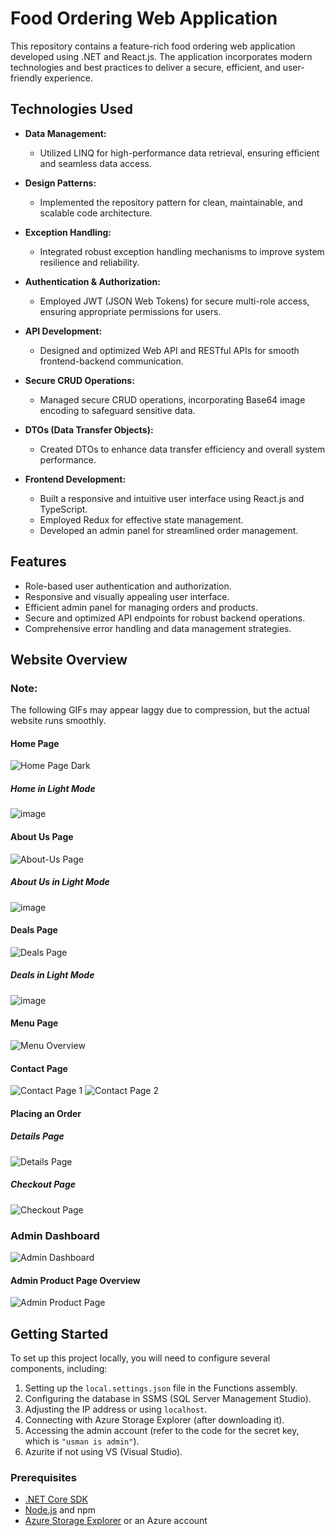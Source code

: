 # Food Ordering Web Application

This repository contains a feature-rich food ordering web application developed using .NET and React.js. The application incorporates modern technologies and best practices to deliver a secure, efficient, and user-friendly experience.

## Technologies Used

- **Data Management:**
  - Utilized LINQ for high-performance data retrieval, ensuring efficient and seamless data access.

- **Design Patterns:**
  - Implemented the repository pattern for clean, maintainable, and scalable code architecture.

- **Exception Handling:**
  - Integrated robust exception handling mechanisms to improve system resilience and reliability.

- **Authentication & Authorization:**
  - Employed JWT (JSON Web Tokens) for secure multi-role access, ensuring appropriate permissions for users.

- **API Development:**
  - Designed and optimized Web API and RESTful APIs for smooth frontend-backend communication.

- **Secure CRUD Operations:**
  - Managed secure CRUD operations, incorporating Base64 image encoding to safeguard sensitive data.

- **DTOs (Data Transfer Objects):**
  - Created DTOs to enhance data transfer efficiency and overall system performance.

- **Frontend Development:**
  - Built a responsive and intuitive user interface using React.js and TypeScript.
  - Employed Redux for effective state management.
  - Developed an admin panel for streamlined order management.

## Features

- Role-based user authentication and authorization.
- Responsive and visually appealing user interface.
- Efficient admin panel for managing orders and products.
- Secure and optimized API endpoints for robust backend operations.
- Comprehensive error handling and data management strategies.

## Website Overview

### Note:
The following GIFs may appear laggy due to compression, but the actual website runs smoothly.

#### Home Page
![Home Page Dark](https://github.com/user-attachments/assets/9e76ab73-1d3d-47b9-aafc-55e3a0a47b86)

##### Home in Light Mode
![image](https://github.com/user-attachments/assets/bb18c1a2-4fb3-4e63-98f2-3cf98e6b8828)

#### About Us Page
![About-Us Page](https://github.com/user-attachments/assets/16c7a773-1bd2-4b91-8650-03fab287abdd)

##### About Us in Light Mode
![image](https://github.com/user-attachments/assets/12d76012-908c-4181-8209-9a14c10fb046)

#### Deals Page
![Deals Page](https://github.com/user-attachments/assets/779d2c89-0a85-4343-a921-6193545a8586)

##### Deals in Light Mode
![image](https://github.com/user-attachments/assets/553f8ef4-7407-4db9-b643-06f52b53152a)

#### Menu Page
![Menu Overview](https://github.com/user-attachments/assets/a465f53e-f96f-417f-860a-67594fb224f3)

#### Contact Page
![Contact Page 1](https://github.com/user-attachments/assets/cf036963-5a90-4ee0-a3df-3bb5104e8915)
![Contact Page 2](https://github.com/user-attachments/assets/9585fc70-b5db-4ed6-88d2-aa2998c7ef89)

#### Placing an Order

##### Details Page
![Details Page](https://github.com/user-attachments/assets/a7a419b8-6e37-44d7-9b08-1d1901b3d8d4)

##### Checkout Page
![Checkout Page](https://github.com/user-attachments/assets/f4a9862a-88b6-40fe-b234-8441d7d02427)

### Admin Dashboard
![Admin Dashboard](https://github.com/user-attachments/assets/bc732c1b-3a80-4080-ae23-95a2ee31f1af)

#### Admin Product Page Overview
![Admin Product Page](https://github.com/user-attachments/assets/732aa731-24e2-416c-94cf-83a19be21da1)

## Getting Started

To set up this project locally, you will need to configure several components, including:

1. Setting up the `local.settings.json` file in the Functions assembly.
2. Configuring the database in SSMS (SQL Server Management Studio).
3. Adjusting the IP address or using `localhost`.
4. Connecting with Azure Storage Explorer (after downloading it).
5. Accessing the admin account (refer to the code for the secret key, which is `"usman is admin"`).
6. Azurite if not using VS (Visual Studio).

### Prerequisites

- [.NET Core SDK](https://dotnet.microsoft.com/download)
- [Node.js](https://nodejs.org/) and npm
- [Azure Storage Explorer](https://azure.microsoft.com/en-us/features/storage-explorer/) or an Azure account

